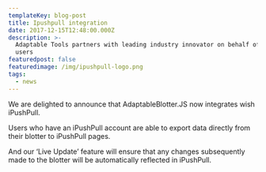 ```yaml
---
templateKey: blog-post
title: Ipushpull integration
date: 2017-12-15T12:48:00.000Z
description: >-
  Adaptable Tools partners with leading industry innovator on behalf of data
  users
featuredpost: false
featuredimage: /img/ipushpull-logo.png
tags:
  - news
---
```


We are delighted to announce that AdaptableBlotter.JS now integrates wish iPushPull.

Users who have an iPushPull account are able to export data directly from their blotter to iPushPull pages.

And our ‘Live Update’ feature will ensure that any changes subsequently made to the blotter will be automatically reflected in iPushPull.
